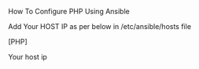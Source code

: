How To Configure PHP Using Ansible

Add Your HOST IP as per below in /etc/ansible/hosts file

[PHP]

Your host ip

